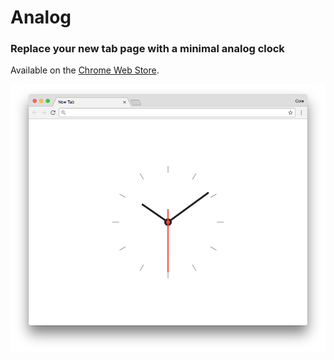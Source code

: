 # Analog

### Replace your new tab page with a minimal analog clock

Available on the [Chrome Web Store](https://chrome.google.com/webstore/detail/analog-new-tab/kbefmcdolmelljmkgflbldffpgibmafm).

![Analog Screenshot](analog-screenshot.png)